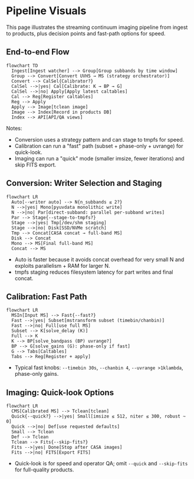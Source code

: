 # Pipeline Visuals

This page illustrates the streaming continuum imaging pipeline from ingest to products, plus decision points and fast-path options for speed.

## End-to-end Flow

```mermaid
flowchart TD
  Ingest[Ingest watcher] --> Group[Group subbands by time window]
  Group --> Convert[Convert UVH5 → MS (strategy orchestrator)]
  Convert --> CalSel{Calibrator?}
  CalSel -->|yes| Cal[Calibrate: K → BP → G]
  CalSel -->|no| Apply[Apply latest caltables]
  Cal --> Reg[Register caltables]
  Reg --> Apply
  Apply --> Image[tclean image]
  Image --> Index[Record in products DB]
  Index --> API[API/QA views]
```

Notes:
- Conversion uses a strategy pattern and can stage to tmpfs for speed.
- Calibration can run a "fast" path (subset + phase-only + uvrange) for quick-look.
- Imaging can run a "quick" mode (smaller imsize, fewer iterations) and skip FITS export.

## Conversion: Writer Selection and Staging

```mermaid
flowchart LR
  Auto[--writer auto] --> N{n_subbands ≤ 2?}
  N -->|yes| Mono[pyuvdata monolithic write]
  N -->|no| Par[direct-subband: parallel per-subband writes]
  Par --> Stage{--stage-to-tmpfs?}
  Stage -->|yes| Tmp[/dev/shm staging]
  Stage -->|no| Disk[SSD/NVMe scratch]
  Tmp --> Concat[CASA concat → full-band MS]
  Disk --> Concat
  Mono --> MS[Final full-band MS]
  Concat --> MS
```

- Auto is faster because it avoids concat overhead for very small N and exploits parallelism + RAM for larger N.
- tmpfs staging reduces filesystem latency for part writes and final concat.

## Calibration: Fast Path

```mermaid
flowchart LR
  MSIn[Input MS] --> Fast{--fast?}
  Fast -->|yes| Subset[mstransform subset (timebin/chanbin)]
  Fast -->|no| Full[use full MS]
  Subset --> K[solve_delay (K)]
  Full --> K
  K --> BP[solve_bandpass (BP) uvrange?]
  BP --> G[solve_gains (G): phase-only if fast]
  G --> Tabs[Caltables]
  Tabs --> Reg[Register + apply]
```

- Typical fast knobs: `--timebin 30s`, `--chanbin 4`, `--uvrange >1klambda`, phase-only gains.

## Imaging: Quick-look Options

```mermaid
flowchart LR
  CMS[Calibrated MS] --> Tclean[tclean]
  Quick{--quick?} -->|yes| Small[imsize ≤ 512, niter ≤ 300, robust ~ 0]
  Quick -->|no| Def[use requested defaults]
  Small --> Tclean
  Def --> Tclean
  Tclean --> Fits{--skip-fits?}
  Fits -->|yes| Done[Stop after CASA images]
  Fits -->|no| FITS[Export FITS]
```

- Quick-look is for speed and operator QA; omit `--quick` and `--skip-fits` for full-quality products.
